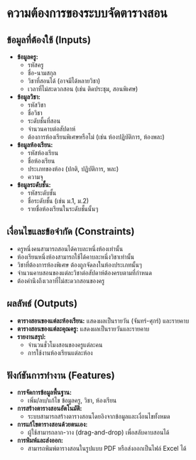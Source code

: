 # ความต้องการของระบบจัดตารางสอน

## ข้อมูลที่ต้องใช้ (Inputs)

*   **ข้อมูลครู:**
    *   รหัสครู
    *   ชื่อ-นามสกุล
    *   วิชาที่สอนได้ (อาจมีได้หลายวิชา)
    *   เวลาที่ไม่สะดวกสอน (เช่น ติดประชุม, สอนพิเศษ)
*   **ข้อมูลวิชา:**
    *   รหัสวิชา
    *   ชื่อวิชา
    *   ระดับชั้นที่สอน
    *   จำนวนคาบต่อสัปดาห์
    *   ต้องการห้องเรียนพิเศษหรือไม่ (เช่น ห้องปฏิบัติการ, ห้องพละ)
*   **ข้อมูลห้องเรียน:**
    *   รหัสห้องเรียน
    *   ชื่อห้องเรียน
    *   ประเภทของห้อง (ปกติ, ปฏิบัติการ, พละ)
    *   ความจุ
*   **ข้อมูลระดับชั้น:**
    *   รหัสระดับชั้น
    *   ชื่อระดับชั้น (เช่น ม.1, ม.2)
    *   รายชื่อห้องเรียนในระดับชั้นนั้นๆ

## เงื่อนไขและข้อจำกัด (Constraints)

*   ครูหนึ่งคนสามารถสอนได้คาบละหนึ่งห้องเท่านั้น
*   ห้องเรียนหนึ่งห้องสามารถใช้ได้คาบละหนึ่งวิชาเท่านั้น
*   วิชาที่ต้องการห้องพิเศษ ต้องถูกจัดลงในห้องประเภทนั้นๆ
*   จำนวนคาบสอนของแต่ละวิชาต่อสัปดาห์ต้องครบตามที่กำหนด
*   ต้องคำนึงถึงเวลาที่ไม่สะดวกสอนของครู

## ผลลัพธ์ (Outputs)

*   **ตารางสอนของแต่ละห้องเรียน:** แสดงผลเป็นรายวัน (จันทร์-ศุกร์) และรายคาบ
*   **ตารางสอนของแต่ละคุณครู:** แสดงผลเป็นรายวันและรายคาบ
*   **รายงานสรุป:**
    *   จำนวนชั่วโมงสอนของครูแต่ละคน
    *   การใช้งานห้องเรียนแต่ละห้อง

## ฟังก์ชันการทำงาน (Features)

*   **การจัดการข้อมูลพื้นฐาน:**
    *   เพิ่ม/ลบ/แก้ไข ข้อมูลครู, วิชา, ห้องเรียน
*   **การสร้างตารางสอนอัตโนมัติ:**
    *   ระบบสามารถสร้างตารางสอนโดยอิงจากข้อมูลและเงื่อนไขทั้งหมด
*   **การแก้ไขตารางสอนด้วยตนเอง:**
    *   ผู้ใช้สามารถลาก-วาง (drag-and-drop) เพื่อสลับคาบสอนได้
*   **การพิมพ์และส่งออก:**
    *   สามารถพิมพ์ตารางสอนในรูปแบบ PDF หรือส่งออกเป็นไฟล์ Excel ได้
